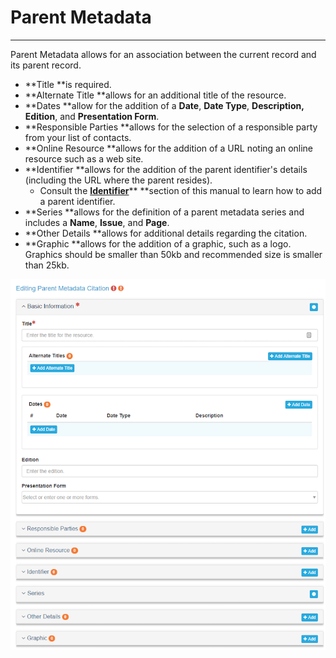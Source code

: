 # Parent Metadata

---

Parent Metadata allows for an association between the current record and its parent record.

* **Title **is required.
* **Alternate Title **allows for an additional title of the resource.
* **Dates **allow for the addition of a **Date**, **Date Type**, **Description, Edition**, and **Presentation Form**.
* **Responsible Parties **allows for the selection of a responsible party from your list of contacts.
* **Online Resource **allows for the addition of a URL noting an online resource such as a web site.
* **Identifier **allows for the addition of the parent identifier's details \(including the URL where the parent resides\). 
  * Consult the [**Identifier**](/record/edit/metadata/parent-metadata/identifier.md)** **section of this manual to learn how to add a parent identifier.
* **Series **allows for the definition of a parent metadata series and includes a **Name**, **Issue**, and **Page**.
* **Other Details **allows for additional details regarding the citation.
* **Graphic **allows for the addition of a graphic, such as a logo. Graphics should be smaller than 50kb and recommended size is smaller than 25kb.

![](/assets/parent_metadata_window.png)


